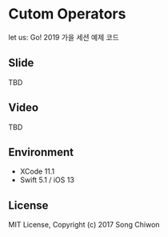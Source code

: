 # Cutom Operators

let us: Go! 2019 가을 세션 예제 코드

## Slide

TBD

## Video

TBD

## Environment

- XCode 11.1
- Swift 5.1 / iOS 13

## License

MIT License, Copyright (c) 2017 Song Chiwon
